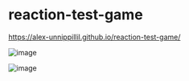 # reaction-test-game
https://alex-unnippillil.github.io/reaction-test-game/






![image](https://github.com/Alex-Unnippillil/reaction-test-game/assets/24538548/0873ec5c-c8f2-483d-ae6c-2672a84bac8d)














![image](https://github.com/Alex-Unnippillil/reaction-test-game/assets/24538548/a1238105-5c47-41b5-9ef1-e16b659896f4)
